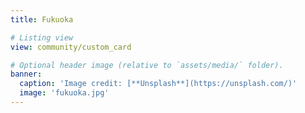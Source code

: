 ```yaml
---
title: Fukuoka

# Listing view
view: community/custom_card

# Optional header image (relative to `assets/media/` folder).
banner:
  caption: 'Image credit: [**Unsplash**](https://unsplash.com/)'
  image: 'fukuoka.jpg'
---
```


<!-- *출처: [Unsplash](https://unsplash.com/ko/%EC%82%AC%EC%A7%84/%EC%82%AC%EB%9E%8C%EB%93%A4%EB%A1%9C-%EB%B0%94%EC%81%9C-%EA%B1%B0%EB%A6%AC-3IljzOXD_2Q)* -->